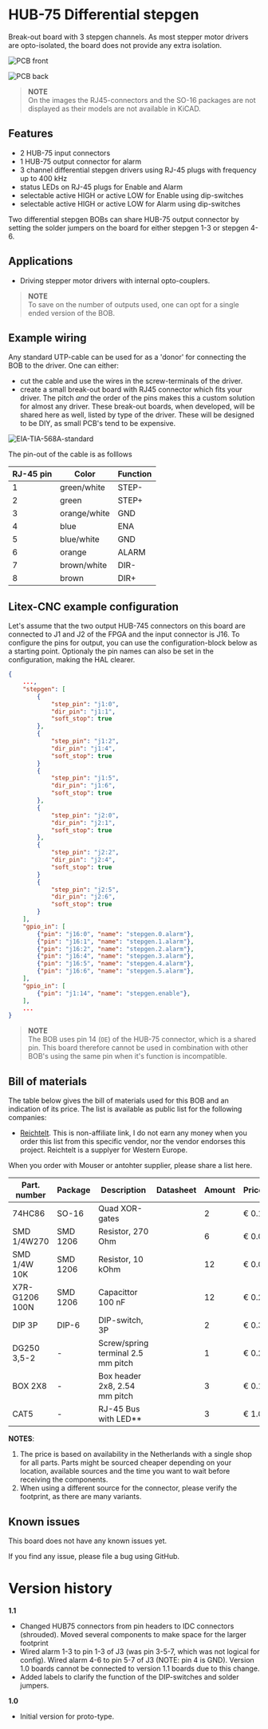# HUB-75 Differential stepgen
Break-out board with 3 stepgen channels. As most stepper motor drivers are opto-isolated, the board does not provide any extra isolation.

![PCB front](images/stepgen_differential_bob-front.png)

![PCB back](images/stepgen_differential_bob-back.png)

> **NOTE** <br> On the images the RJ45-connectors and the SO-16 packages are not displayed as their models are not available in KiCAD.

## Features

- 2 HUB-75 input connectors
- 1 HUB-75 output connector for alarm
- 3 channel differential stepgen drivers using RJ-45 plugs with frequency up to 400 kHz
- status LEDs on RJ-45 plugs for Enable and Alarm
- selectable active HIGH or active LOW for Enable using dip-switches
- selectable active HIGH or active LOW for Alarm using dip-switches

Two differential stepgen BOBs can share HUB-75 output connector by setting the solder jumpers on the board for either stepgen 1-3 or stepgen 4-6.

## Applications

- Driving stepper motor drivers with internal opto-couplers.

> **NOTE** <br> To save on the number of outputs used, one can opt for a single ended version of the BOB.

## Example wiring

Any standard UTP-cable can be used for as a 'donor' for connecting the BOB to the driver. One can either:
- cut the cable and use the wires in the screw-terminals of the driver.
- create a small break-out board with RJ45 connector which fits your driver. The pitch *and* the order of the pins makes this a custom solution for almost any driver. These break-out boards, when developed, will be shared here as well, listed by type of the driver. These will be designed to be DIY, as small PCB's tend to be expensive.

![EIA-TIA-568A-standard](images/EIA-TIA-568A-standard-min.jpg)

The pin-out of the cable is as folllows

| RJ-45 pin | Color        | Function | 
|-----------|--------------|----------|
| 1         | green/white  | STEP-    |
| 2         | green        | STEP+    |
| 3         | orange/white | GND      |
| 4         | blue         | ENA      |
| 5         | blue/white   | GND      |
| 6         | orange       | ALARM    |
| 7         | brown/white  | DIR-     |
| 8         | brown        | DIR+     |

## Litex-CNC example configuration
Let's assume that the two output HUB-745 connectors on this board are connected to J1 and J2 of the FPGA and the input connector is J16. To configure the pins for output, you can use the configuration-block below as a starting point. Optionaly the pin names can also be set in the configuration, making the HAL clearer.

``` json
{
    ...,
    "stepgen": [
        {
            "step_pin": "j1:0",
            "dir_pin": "j1:1",
            "soft_stop": true
        },
        {
            "step_pin": "j1:2",
            "dir_pin": "j1:4",
            "soft_stop": true
        }
        {
            "step_pin": "j1:5",
            "dir_pin": "j1:6",
            "soft_stop": true
        },
        {
            "step_pin": "j2:0",
            "dir_pin": "j2:1",
            "soft_stop": true
        },
        {
            "step_pin": "j2:2",
            "dir_pin": "j2:4",
            "soft_stop": true
        }
        {
            "step_pin": "j2:5",
            "dir_pin": "j2:6",
            "soft_stop": true
        }
    ],
    "gpio_in": [
        {"pin": "j16:0", "name": "stepgen.0.alarm"},
        {"pin": "j16:1", "name": "stepgen.1.alarm"},
        {"pin": "j16:2", "name": "stepgen.2.alarm"},
        {"pin": "j16:4", "name": "stepgen.3.alarm"},
        {"pin": "j16:5", "name": "stepgen.4.alarm"},
        {"pin": "j16:6", "name": "stepgen.5.alarm"},
    ],
    "gpio_in": [
        {"pin": "j1:14", "name": "stepgen.enable"},
    ],
    ...
}
```

> **NOTE** <br> The BOB uses pin 14 (`OE`) of the HUB-75 connector, which is a shared pin. This board therefore cannot be used in combination with other BOB's using the same pin when it's function is incompatible.

## Bill of materials
The table below gives the bill of materials used for this BOB and an indication of its price. The list is available as public list for the following companies:
* [Reichtelt](https://www.reichelt.de/my/1997667). This is non-affiliate link, I do not earn any money when you order this list from this specific vendor, nor the vendor endorses this project. Reichtelt is a supplyer for Western Europe.

When you order with Mouser or antohter supplier, please share a list here.


| Part. number   | Package   | Description                        | Datasheet | Amount | Price*  |
|----------------|-----------|------------------------------------|-----------|--------|---------|
| 74HC86         | SO-16     | Quad XOR-gates                     |           | 2      | € 0.16  |
| SMD 1/4W270    | SMD 1206  | Resistor, 270 Ohm                  |           | 6      | € 0.03  |
| SMD 1/4W 10K   | SMD 1206  | Resistor, 10 kOhm                  |           | 12     | € 0.03  |
| X7R-G1206 100N | SMD 1206  | Capacittor 100 nF                  |           | 12     | € 0.22  |   
| DIP 3P         | DIP-6     | DIP-switch, 3P                     |           | 2      | € 0.33  |
| DG250 3,5-2    | -         | Screw/spring terminal 2.5 mm pitch |           | 1      | € 0.22  |
| BOX 2X8        | -         | Box header 2x8, 2.54 mm pitch      |           | 3      | € 0.16  |
| CAT5           | -         | RJ-45 Bus with LED**               |           | 3      | € 1.07  |

**NOTES**: 
1. The price is based on availability in the Netherlands with a single shop for all parts. Parts might be sourced cheaper depending on your location, available sources and the time you want to wait before receiving the components.
2. When using a different source for the connector, please verify the footprint, as there are many variants.

## Known issues

This board does not have any known issues yet.

If you find any issue, please file a bug using GitHub.

# Version history

**1.1**
* Changed HUB75 connectors from pin headers to IDC connectors (shrouded). Moved several components to make space for the larger footprint
* Wired alarm 1-3 to pin 1-3 of J3 (was pin 3-5-7, which was not logical for config). Wired alarm 4-6 to pin 5-7 of J3 (NOTE: pin 4 is GND). Version 1.0 boards cannot be connected to version 1.1 boards due to this change.
* Added labels to clarify the function of the DIP-switches and solder jumpers. 

**1.0**
* Initial version for proto-type.

